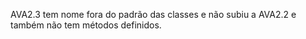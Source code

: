 AVA2.3 tem nome fora do padrão das classes e não subiu a AVA2.2 e também não tem métodos definidos.
